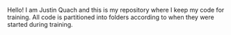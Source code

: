 Hello! I am Justin Quach and this is my repository where I keep my code for training. All code is partitioned into folders according to when they were started during training.
